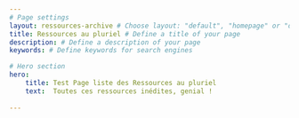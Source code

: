 ```yaml
---
# Page settings
layout: ressources-archive # Choose layout: "default", "homepage" or "documentation-archive"
title: Ressources au pluriel # Define a title of your page
description: # Define a description of your page
keywords: # Define keywords for search engines

# Hero section
hero:
    title: Test Page liste des Ressources au pluriel
    text:  Toutes ces ressources inédites, genial !
    
---
```

